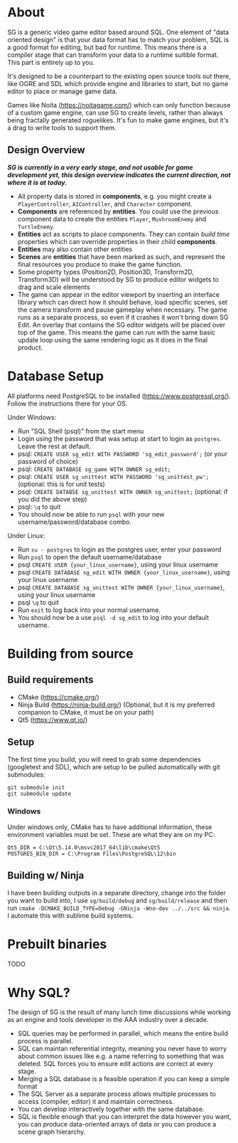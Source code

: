 # About

SG is a generic video game editor based around SQL. One element of "data oriented design" is that your data format has to match your problem, SQL is a good format for editing, but bad for runtime. This means there is a compiler stage that can transform your data to a runtime suitible format. This part is entirely up to you.

It's designed to be a counterpart to the existing open source tools out there, like OGRE and SDL which provide engine and libraries to start, but no game editor to place or manage game data.

Games like Noita (https://noitagame.com/) which can only function because of a custom game engine, can use SG to create levels, rather than always being fractally generated roguelikes. It's fun to make game engines, but it's a drag to write tools to support them.

## Design Overview

**_SG is currently in a very early stage, and not usable for game development yet, this design overview indicates the current direction, not where it is at today._**

* All property data is stored in **components**, e.g. you might create a `PlayerController`, `AIController`, and `Character` component.
* **Components** are referenced by **entities**. You could use the previous component data to create the entities `Player`, `MushroomEnemy` and `TurtleEnemy`.
* **Entities** act as scripts to place components. They can contain _build time_ properties which can override properties in their child **components**.
* **Entities** may also contain other entities
* **Scenes** are **entities** that have been marked as such, and represent the final resources you produce to make the game function. 
* Some property types (Position2D, Position3D, Transform2D, Transform3D) will be understood by SG to produce editor widgets to drag and scale elements
* The game can appear in the editor viewport by inserting an interface library which can direct how it should behave, load specific scenes, set the camera transform and pause gameplay when necessary. The game runs as a separate process, so even if it crashes it won't bring down SG Edit. An overlay that contains the SG editor widgets will be placed over top of the game. This means the game can run with the same basic update loop using the same rendering logic as it does in the final product.

# Database Setup

All platforms need PostgreSQL to be installed (https://www.postgresql.org/). Follow the instructions there for your OS.

Under Windows:

* Run "SQL Shell (psql)" from the start menu
* Login using the password that was setup at start to login as `postgres`. Leave the rest at default. 
* psql: `CREATE USER sg_edit WITH PASSWORD 'sg_edit_password';` (or your password of choice)
* psql: `CREATE DATABASE sg_game WITH OWNER sg_edit;` 
* psql: `CREATE USER sg_unittest WITH PASSWORD 'sg_unittest_pw';` (optional: this is for unit tests)
* psql: `CREATE DATABSE sg_unittest WITH OWNER sg_unittest;` (optional: if you did the above step)
* psql: `\q` to quit 
* You should now be able to run `psql` with your new username/password/database combo.

Under Linux:

* Run `su - postgres` to login as the postgres user, enter your password
* Run `psql` to open the default username/database
* psql `CREATE USER {your_linux_username}`, using your linux username
* psql `CREATE DATABASE sg_edit WITH OWNER {your_linux_username}`, using your linux username
* psql `CREATE DATABASE sg_unittest WITH OWNER {your_linux_username}`, using your linux username
* psql `\q` to quit
* Run `exit` to log back into your normal username.
* You should now be a use `psql -d sg_edit` to log into your default username. 

# Building from source

## Build requirements

* CMake (https://cmake.org/)
* Ninja Build (https://ninja-build.org/) (Optional, but it is my preferred companion to CMake, it must be on your path)
* Qt5 (https://www.qt.io/)

## Setup

The first time you build, you will need to grab some dependencies (googletest and SDL), which are setup to be pulled automatically with git submodules:
```
git submodule init
git submodule update
```

### Windows

Under windows only, CMake has to have additional information, these environment variables must be set. These are what they are on my PC:

```
Qt5_DIR = C:\Qt\5.14.0\msvc2017_64\lib\cmake\Qt5
POSTGRES_BIN_DIR = C:\Program Files\PostgreSQL\12\bin
```

## Building w/ Ninja

I have been building outputs in a separate directory, change into the folder you want to build into, I use `sg/build/debug` and `sg/build/release` and then run `cmake -DCMAKE_BUILD_TYPE=Debug -GNinja -Wno-dev ../../src && ninja`. I automate this with sublime build systems.

# Prebuilt binaries

TODO

# Why SQL?

The design of SG is the result of many lunch time discussions while working as an engine and tools developer in the AAA industry over a decade.

* SQL queries may be performed in parallel, which means the entire build process is parallel.
* SQL can maintan referential integrity, meaning you never have to worry about common issues like e.g. a name referring to something that was deleted. SQL forces you to ensure edit actions are correct at every stage.
* Merging a SQL database is a feasible operation if you can keep a simple format
* The SQL Server as a separate process allows multiple processes to access (compiler, editor) it and maintain correctness. 
* You can develop interactively together with the same database.
* SQL is flexible enough that you can interpret the data however you want, you can produce data-oriented arrays of data or you can produce a scene graph hierarchy.

